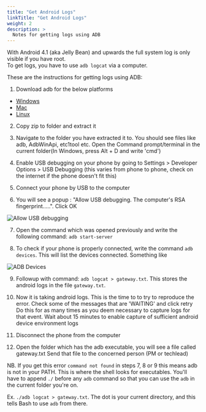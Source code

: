 ```yaml
---
title: "Get Android Logs"
linkTitle: "Get Android Logs"
weight: 2
description: >
  Notes for getting logs using ADB
---
```


With Android 4.1 (aka Jelly Bean) and upwards the full system log is only visible if you have root.  
To get logs, you have to use `adb logcat` via a computer.

These are the instructions for getting logs using ADB:
1. Download adb for the below platforms
- [Windows](https://dl.google.com/android/repository/platform-tools-latest-windows.zip)
- [Mac](https://dl.google.com/android/repository/platform-tools-latest-darwin.zip)
- [Linux](https://dl.google.com/android/repository/platform-tools-latest-linux.zip)

2. Copy zip to folder and extract it

3. Navigate to the folder you have extracted it to. You should see files like adb, AdbWinApi, etc1tool etc. Open the Command prompt/terminal in the current folder(In Windows, press Alt + D and write 'cmd')

4. Enable USB debugging on your phone by going to Settings > Developer Options > USB Debugging (this varies from phone to phone, check on the internet if the phone doesn't fit this)

5. Connect your phone by USB to the computer

6. You will see a popup : "Allow USB debugging. The computer's RSA fingerprint.....". Click OK

![Allow USB debugging](allow_usb_debugging.png)

7. Open the command which was opened previously and write the following command: `adb start-server`

8. To check if your phone is properly connected, write the command `adb devices`. This will list the devices connected. Something like 

 ![ADB Devices](adb_devices.png)
 
9. Followup with command: `adb logcat > gateway.txt`. This stores the android logs in the file `gateway.txt`.

10. Now it is taking android logs. This is the time to to try to reproduce the error. 
Check some of the messages that are 'WAITING' and click retry
Do this for as many times as you deem necessary to capture logs for that event.
Wait about 15 minutes to enable capture of sufficient android device environment logs

11. Disconnect the phone from the computer

12. Open the folder which has the adb executable, you will see a file called gateway.txt
Send that file to the concerned person (PM or techlead)

NB. If you get this error `command not found` in steps 7, 8 or 9 this means adb is not in your PATH. This is where the shell looks for executables. You'll have to append `./` before any `adb` command so that you can use the `adb` in the current folder you're on.                 


Ex. `./adb logcat > gateway.txt`.
The dot is your current directory, and this tells Bash to use `adb` from there.